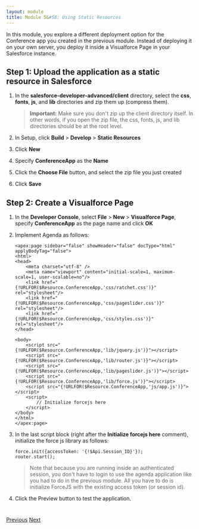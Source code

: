 ```yaml
---
layout: module
title: Module 5&#58; Using Static Resources
---
```

In this module, you explore a different deployment option for the Conference app you created in the previous module. Instead of deploying it on your own server, you deploy it inside a Visualforce Page in your Salesforce instance. 


## Step 1: Upload the application as a static resource in Salesforce

1. In the **salesforce-developer-advanced/client** directory, select the **css**, **fonts**, **js**, and **lib** directories and zip them up (compress them).

    > **Important:** Make sure you don't zip up the client directory itself. In other words, if you open the zip file, the css, fonts, js, and lib directories should be at the root level.

1. In Setup, click **Build** > **Develop** > **Static Resources**

1. Click **New**
 
1. Specify **ConferenceApp** as the **Name**
 
1. Click the **Choose File** button, and select the zip file you just created

1. Click **Save**


## Step 2: Create a Visualforce Page

1. In the **Developer Console**, select **File** > **New** > **Visualforce Page**, specify **ConferenceApp** as the page name and click **OK**

1. Implement Agenda as follows:

    ```
    <apex:page sidebar="false" showHeader="false" docType="html" applyBodyTag="false">
    <html>
    <head>
        <meta charset="utf-8" />
        <meta name="viewport" content="initial-scale=1, maximum-scale=1, user-scalable=no"/>
    	<link href="{!URLFOR($Resource.ConferenceApp,'css/ratchet.css')}" rel="stylesheet"/>
    	<link href="{!URLFOR($Resource.ConferenceApp,'css/pageslider.css')}" rel="stylesheet"/>
    	<link href="{!URLFOR($Resource.ConferenceApp,'css/styles.css')}" rel="stylesheet"/>
    </head>
    
    <body>
        <script src="{!URLFOR($Resource.ConferenceApp,'lib/jquery.js')}"></script>
        <script src="{!URLFOR($Resource.ConferenceApp,'lib/router.js')}"></script>
        <script src="{!URLFOR($Resource.ConferenceApp,'lib/pageslider.js')}"></script>
        <script src="{!URLFOR($Resource.ConferenceApp,'lib/force.js')}"></script>
        <script src="{!URLFOR($Resource.ConferenceApp,'js/app.js')}"></script>
    	<script>
    	    // Initialize forcejs here
        </script>    
    </body>
    </html>    
    </apex:page>
    ```
    
1. In the last script block (right after the **Initialize forcejs here** comment), initialize the force js library as follows: 

    ```
    force.init({accessToken: '{!$Api.Session_ID}'});
    router.start();
    ```
    
    > Note that because you are running inside an authenticated session, you don't have to login to use the agenda application like you had to do in the previous module. All you have to do is initialize ForceJS with the existing access token (or session id).

1. Click the Preview button to test the application.

<div class="row" style="margin-top:40px;">
<div class="col-sm-12">
<a href="Using-the-Salesforce1-Platform-APIs.html" class="btn btn-default"><i class="glyphicon glyphicon-chevron-left"></i> Previous</a>
<a href="Using-Canvas.html" class="btn btn-default pull-right">Next <i class="glyphicon glyphicon-chevron-right"></i></a>
</div>
</div>
